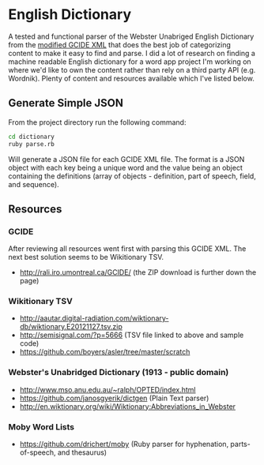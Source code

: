 # English Dictionary

A tested and functional parser of the Webster Unabriged English Dictionary from the [modified GCIDE XML](http://rali.iro.umontreal.ca/GCIDE/) that does the best job of categorizing content to make it easy to find and parse. I did a lot of research on finding a machine readable English dictionary for a word app project I'm working on where we'd like to own the content rather than rely on a third party API (e.g. Wordnik). Plenty of content and resources available which I've listed below.

## Generate Simple JSON

From the project directory run the following command:

```bash
cd dictionary
ruby parse.rb
```

Will generate a JSON file for each GCIDE XML file. The format is a JSON object with each key being a unique word and the value being an object containing the definitions (array of objects - definition, part of speech, field, and sequence).

## Resources

### GCIDE

After reviewing all resources went first with parsing this GCIDE XML. The next best solution seems to be Wikitionary TSV.

* http://rali.iro.umontreal.ca/GCIDE/ (the ZIP download is further down the page)

### Wikitionary TSV

* http://aautar.digital-radiation.com/wiktionary-db/wiktionary.E20121127.tsv.zip
* http://semisignal.com/?p=5666 (TSV file linked to above and sample code)
* https://github.com/boyers/asler/tree/master/scratch

### Webster's Unabridged Dictionary (1913 - public domain)

* http://www.mso.anu.edu.au/~ralph/OPTED/index.html 
* https://github.com/janosgyerik/dictgen (Plain Text parser)
* http://en.wiktionary.org/wiki/Wiktionary:Abbreviations_in_Webster

### Moby Word Lists

* https://github.com/drichert/moby (Ruby parser for hyphenation, parts-of-speech, and thesaurus)

